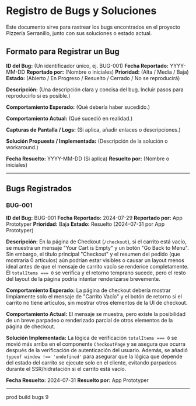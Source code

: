 # Registro de Bugs y Soluciones

Este documento sirve para rastrear los bugs encontrados en el proyecto Pizzería Serranillo, junto con sus soluciones o estado actual.

## Formato para Registrar un Bug

**ID del Bug:** (Un identificador único, ej. BUG-001)
**Fecha Reportado:** YYYY-MM-DD
**Reportado por:** (Nombre o iniciales)
**Prioridad:** (Alta / Media / Baja)
**Estado:** (Abierto / En Progreso / Resuelto / Cerrado / No se reproducirá)

**Descripción:**
(Una descripción clara y concisa del bug. Incluir pasos para reproducirlo si es posible.)

**Comportamiento Esperado:**
(Qué debería haber sucedido.)

**Comportamiento Actual:**
(Qué sucedió en realidad.)

**Capturas de Pantalla / Logs:**
(Si aplica, añadir enlaces o descripciones.)

**Solución Propuesta / Implementada:**
(Descripción de la solución o workaround.)

**Fecha Resuelto:** YYYY-MM-DD (Si aplica)
**Resuelto por:** (Nombre o iniciales)

---

## Bugs Registrados

### BUG-001
**ID del Bug:** BUG-001
**Fecha Reportado:** 2024-07-29
**Reportado por:** App Prototyper
**Prioridad:** Baja
**Estado:** Resuelto (2024-07-31 por App Prototyper)

**Descripción:**
En la página de Checkout (`/checkout`), si el carrito está vacío, se muestra un mensaje "Your Cart is Empty" y un botón "Go Back to Menu". Sin embargo, el título principal "Checkout" y el resumen del pedido (que mostraría 0 artículos) aún podrían estar visibles o causar un layout menos ideal antes de que el mensaje de carrito vacío se renderice completamente. El `totalItems === 0` se verifica y el retorno temprano sucede, pero el resto del layout de la página podría intentar renderizarse brevemente.

**Comportamiento Esperado:**
La página de checkout debería mostrar limpiamente solo el mensaje de "Carrito Vacío" y el botón de retorno si el carrito no tiene artículos, sin mostrar otros elementos de la UI de checkout.

**Comportamiento Actual:**
El mensaje se muestra, pero existe la posibilidad de un breve parpadeo o renderizado parcial de otros elementos de la página de checkout.

**Solución Implementada:**
La lógica de verificación `totalItems === 0` se movió más arriba en el componente `CheckoutPage` y se asegura que ocurra después de la verificación de autenticación del usuario. Además, se añadió `typeof window !== 'undefined'` para asegurar que la lógica que depende del estado del carrito se ejecute solo en el cliente, evitando parpadeos durante el SSR/hidratación si el carrito está vacío.

**Fecha Resuelto:** 2024-07-31
**Resuelto por:** App Prototyper

---
<!-- Añadir nuevos bugs aquí -->
prod build bugs 9
